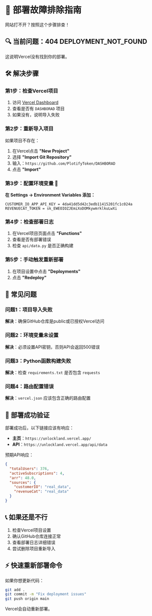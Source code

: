 # 🚨 部署故障排除指南

网站打不开？按照这个步骤排查！

## 🔍 当前问题：404 DEPLOYMENT_NOT_FOUND

这说明Vercel没有找到你的部署。

## 🛠️ 解决步骤

### 第1步：检查Vercel项目

1. 访问 [Vercel Dashboard](https://vercel.com/dashboard)
2. 查看是否有 `DASHBORAD` 项目
3. 如果没有，说明导入失败

### 第2步：重新导入项目

如果项目不存在：

1. 在Vercel点击 **"New Project"**
2. 选择 **"Import Git Repository"** 
3. 输入：`https://github.com/PlotifyToken/DASHBORAD`
4. 点击 **"Import"**

### 第3步：配置环境变量 🔑

**在 Settings → Environment Variables 添加：**

```
CUSTOMER_IO_APP_API_KEY = 4da41dd5d42c3edb11415201fc1c024a
REVENUECAT_TOKEN = sk_EWEOIOZJEmiXoDOMkywmrklkuLwXi
```

### 第4步：检查部署日志

1. 在Vercel项目页面点击 **"Functions"**
2. 查看是否有部署错误
3. 检查 `api/data.py` 是否正确构建

### 第5步：手动触发重新部署

1. 在项目设置中点击 **"Deployments"**
2. 点击 **"Redeploy"**

## 🔧 常见问题

### 问题1：项目导入失败
**解决**：确保GitHub仓库是public或已授权Vercel访问

### 问题2：环境变量未设置
**解决**：必须设置API密钥，否则API会返回500错误

### 问题3：Python函数构建失败
**解决**：检查 `requirements.txt` 是否包含 `requests`

### 问题4：路由配置错误
**解决**：`vercel.json` 应该包含正确的路由配置

## 🧪 部署成功验证

部署成功后，以下链接应该有响应：

- **主页**：`https://unlockland.vercel.app/`
- **API**：`https://unlockland.vercel.app/api/data`

预期API响应：
```json
{
  "totalUsers": 376,
  "activeSubscriptions": 4,
  "arr": 48.0,
  "sources": {
    "customerIO": "real_data",
    "revenueCat": "real_data"
  }
}
```

## 📞 如果还是不行

1. 检查Vercel项目设置
2. 确认GitHub仓库连接正常
3. 查看部署日志详细错误
4. 尝试删除项目重新导入

## ⚡ 快速重新部署命令

如果你想更新代码：

```bash
git add .
git commit -m "Fix deployment issues"
git push origin main
```

Vercel会自动重新部署。 
